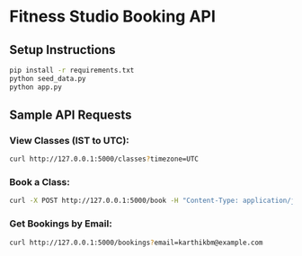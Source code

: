 # Fitness Studio Booking API

## Setup Instructions

```bash
pip install -r requirements.txt
python seed_data.py
python app.py
```

## Sample API Requests

### View Classes (IST to UTC):
```bash
curl http://127.0.0.1:5000/classes?timezone=UTC
```

### Book a Class:
```bash
curl -X POST http://127.0.0.1:5000/book -H "Content-Type: application/json" -d "{\"class_id\": 2, \"client_name\": \"Karthik B M\", \"client_email\": \"karthikbm@example.com\"}"

```

### Get Bookings by Email:
```bash
curl http://127.0.0.1:5000/bookings?email=karthikbm@example.com
```
